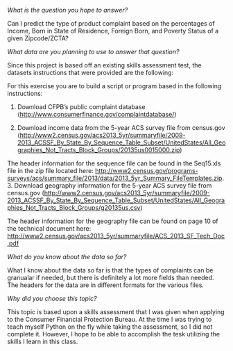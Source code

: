 *What is the question you hope to answer?*

Can I predict the type of product complaint based on the percentages of Income, Born in State of Residence, Foreign Born, and Poverty Status of a given Zipcode/ZCTA?

*What data are you planning to use to answer that question?*

Since this project is based off an existing skills assessment test, the datasets instructions that were provided are the following:

For this exercise you are to build a script or program based in the following instructions:

  1.    Download CFPB’s public complaint database (http://www.consumerfinance.gov/complaintdatabase/)

  2.    Download income data from the 5-year ACS survey file from census.gov (http://www2.census.gov/acs2013_5yr/summaryfile/2009-2013_ACSSF_By_State_By_Sequence_Table_Subset/UnitedStates/All_Geographies_Not_Tracts_Block_Groups/20135us0015000.zip) 

  The header information for the sequence file can be found in the Seq15.xls file in the zip file located here:  http://www2.census.gov/programs-surveys/acs/summary_file/2013/data/2013_5yr_Summary_FileTemplates.zip.
  3. Download geography information for the 5-year ACS survey file from census.gov (http://www2.census.gov/acs2013_5yr/summaryfile/2009-2013_ACSSF_By_State_By_Sequence_Table_Subset/UnitedStates/All_Geographies_Not_Tracts_Block_Groups/g20135us.csv)

  The header information for the geography file can be found on page 10 of the technical document here:  http://www2.census.gov/acs2013_5yr/summaryfile/ACS_2013_SF_Tech_Doc.pdf

*What do you know about the data so far?*

What I know about the data so far is that the types of complaints can be granualar if needed, but there is definitely a lot more fields than needed.  The headers for the data are in different formats for the various files.

*Why did you choose this topic?*

This topic is based upon a skills assessment that I was given when applying to the Consumer Financial Protection Bureau.  At the time I was trying to teach myself Python on the fly while taking the assessment, so I did not complete it.  However, I hope to be able to accomplish the tesk utilizing the skills I learn in this class.
